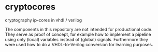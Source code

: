 # cryptocores
cryptography ip-cores in vhdl / verilog

The components in this repository are not intended for productional code.
They serve as proof of concept, for example how to implement a pipeline using
only (local) variables instead of (global) signals. Furthermore they were used
how to do a VHDL-to-Verilog conversion for learning purposes.
